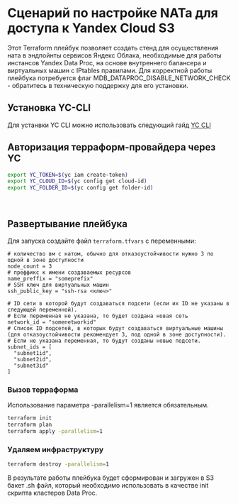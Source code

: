 # Cценарий по настройке NATa для доступа к Yandex Cloud S3

Этот Terraform плейбук позволяет создать стенд для осуществления ната в эндпойнты сервисов Яндекс Облака, необходимые для работы инстансов Yandex Data Proc, на основе внутреннего балансера и виртуальных машин c IPtables правилами.
Для корректной работы плейбука потребуется флаг MDB_DATAPROC_DISABLE_NETWORK_CHECK - обратитесь в техническую поддержку для его установки.

## Установка YC-CLI

Для устанвки YC CLI можно использовать следующий гайд [YC CLI](https://cloud.yandex.ru/docs/cli/quickstart)

## Авторизация терраформ-провайдера через YC

```bash
export YC_TOKEN=$(yc iam create-token)
export YC_CLOUD_ID=$(yc config get cloud-id)
export YC_FOLDER_ID=$(yc config get folder-id)
```

<br/>

## Развертывание плейбука

Для запуска создайте файл `terraform.tfvars` с переменными:

```hcl
# количество вм с натом, обычно для отказоустойчивости нужно 3 по одной в зоне доступности
node_count = 3
# преффикс к имени создаваемых ресурсов
name_preffix = "someprefix"
# SSH ключ для виртуальных машин
ssh_public_key = "ssh-rsa <ключ>"

# ID сети в которой будут создаваться подсети (если их ID не указаны в следующей переменной).
# Если переменная не указана, то будет создана новая сеть
network_id = "somenetworkid"
# Список ID подсетей, в которых будут создаваться виртуальные машины (для отказоустойчивости рекомендует 3, под одной в зоне доступности).
# Если не указана переменная, то будут созданы новые подсети.
subnet_ids = [
  "subnet1id",
  "subnet2id",
  "subnet3id"
]
```

### Вызов терраформа

Использование параметра -parallelism=1 является обязательным.

```bash
terraform init
terraform plan
terraform apply -parallelism=1
```

### Удаляем инфраструктуру

```bash
terraform destroy -parallelism=1
```

В результате работы плейбука будет сформирован и загружен в S3 бакет .sh файл, который необходимо использовать в качестве init скрипта кластеров Data Proc.
